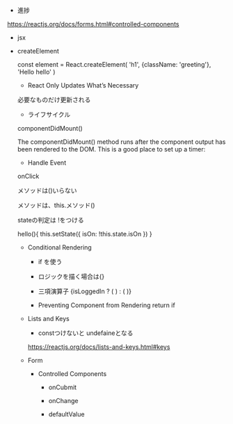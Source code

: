 

- 進捗

https://reactjs.org/docs/forms.html#controlled-components

- jsx

- createElement 



  const element = React.createElement(
    'h1',
    {className: 'greeting'},
    'Hello hello'
  )

  - React Only Updates What’s Necessary

  必要なものだけ更新される

  - ライフサイクル

  componentDidMount() 

  The componentDidMount() method runs after the component output has been rendered to the DOM. This is a good place to set up a timer:

  - Handle Event

  onClick

  メソッドは()いらない

  メソッドは、this.メソッド()

  stateの判定は !をつける

   hello(){
     this.setState({
       isOn: !this.state.isOn
     })
   }

   - Conditional Rendering

     - if を使う

     - ロジックを描く場合は{}

     - 三項演算子
    {isLoggedIn ? (
        <LogoutButton onClick={this.handleLogoutClick} />
      ) : (
        <LoginButton onClick={this.handleLoginClick} />
      )}

     - Preventing Component from Rendering
       return if

  - Lists and Keys
    - constつけないと undefaineとなる

    https://reactjs.org/docs/lists-and-keys.html#keys

  - Form

    - Controlled Components

      - onCubmit
      - onChange

      - defaultValue